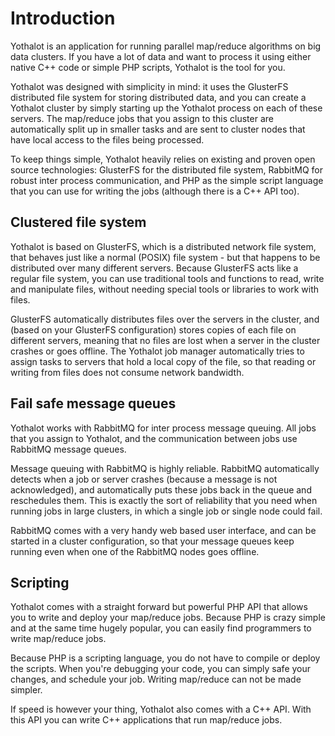 # Introduction

Yothalot is an application for running parallel map/reduce algorithms on big 
data  clusters. If you have a lot of data and want to process it using either
native C++ code or simple PHP scripts, Yothalot is the tool for you.

Yothalot was designed with simplicity in mind: it uses the GlusterFS distributed
file system for storing distributed data, and you can create a Yothalot cluster
by simply starting up the Yothalot process on each of these servers. The map/reduce 
jobs that you assign to this cluster are automatically split up in smaller tasks
and are sent to cluster nodes that have local access to the files being
processed.

To keep things simple, Yothalot heavily relies on existing and proven open 
source technologies: GlusterFS for the distributed file system, RabbitMQ for
robust inter process communication, and PHP as the simple script language that
you can use for writing the jobs (although there is a C++ API too).


## Clustered file system

Yothalot is based on GlusterFS, which is a distributed network file system, that
behaves just like a normal (POSIX) file system - but that happens to be 
distributed over many different servers. Because GlusterFS acts like a regular 
file system, you can use traditional tools and functions to read, write and 
manipulate files, without needing special tools or libraries to work with files.

GlusterFS automatically distributes files over the servers in the cluster, and 
(based on your GlusterFS configuration) stores copies of each file on different
servers, meaning that no files are lost when a server in the cluster crashes or
goes offline. The Yothalot job manager automatically tries to assign tasks 
to servers that hold a local copy of the file, so that reading or writing from 
files does not consume network bandwidth.


## Fail safe message queues

Yothalot works with RabbitMQ for inter process message queuing. All jobs that 
you assign to Yothalot, and the communication between jobs use RabbitMQ message
queues.

Message queuing with RabbitMQ is highly reliable. RabbitMQ automatically 
detects when a job or server crashes (because a message is not acknowledged), 
and automatically puts these jobs back in the queue and reschedules them. This 
is exactly the sort of reliability that you need when running jobs in large 
clusters, in which a single job or single node could fail.

RabbitMQ comes with a very handy web based user interface, and can be started
in a cluster configuration, so that your message queues keep running even when
one of the RabbitMQ nodes goes offline.


## Scripting

Yothalot comes with a straight forward but powerful PHP API that allows you to 
write and deploy your map/reduce jobs. Because PHP is crazy simple and at the
same time hugely popular, you can easily find programmers to write map/reduce
jobs.

Because PHP is a scripting language, you do not have to compile or deploy the
scripts. When you're debugging your code, you can simply safe your changes, and
schedule your job. Writing map/reduce can not be made simpler.

If speed is however your thing, Yothalot also comes with a C++ API. With this
API you can write C++ applications that run map/reduce jobs.

